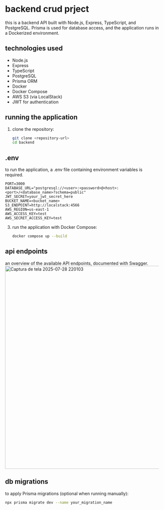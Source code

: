 # backend crud prject

this is a backend API built with Node.js, Express, TypeScript, and PostgreSQL. Prisma is used for database access, and the application runs in a Dockerized environment.

## technologies used

- Node.js
- Express
- TypeScript
- PostgreSQL
- Prisma ORM
- Docker 
- Docker Compose
- AWS S3 (via LocalStack)
- JWT for authentication

## running the application

1. clone the repository:
   ```bash
   git clone <repository-url>
   cd backend
   ```

## .env
   to run the application, a .env file containing environment variables is required.
   ```env
   PORT=3000
   DATABASE_URL="postgresql://<user>:<password>@<host>:<port>/<database_name>?schema=public"
   JWT_SECRET=your_jwt_secret_here
   BUCKET_NAME=<bucket_name>
   S3_ENDPOINT=http://localstack:4566
   AWS_REGION=us-east-1
   AWS_ACCESS_KEY=test
   AWS_SECRET_ACCESS_KEY=test
   ```

3. run the application with Docker Compose:
   ```bash
   docker compose up --build
   ```

## api endpoints
   an overview of the available API endpoints, documented with Swagger.
   <img width="1696" height="663" alt="Captura de tela 2025-07-28 220103" src="https://github.com/user-attachments/assets/222f4686-5b9a-4204-ba5b-521b1f8da259" />

## db migrations

to apply Prisma migrations (optional when running manually):
```bash
npx prisma migrate dev --name your_migration_name
```
